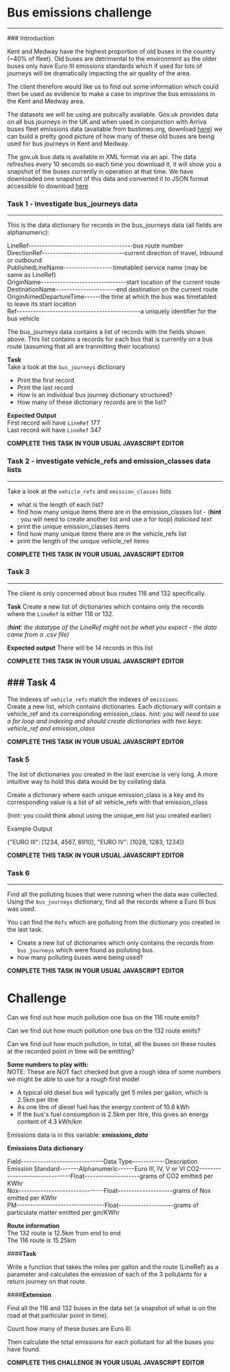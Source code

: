 # Bus emissions challenge 
---


### Introduction

Kent and Medway have the highest proportion of old buses in the country (~40% of fleet). Old buses are detrimental to the environment as the older buses only have Euro III emissions standards which if used for lots of 
journeys will be dramatically impacting the air quality of the area. 

The client therefore would like us to find out some information which could then be used as evidence to make a case  to improve the bus emissions in the Kent and Medway area.

The datasets we will be using are pubically available. Gov.uk provides data on all bus journeys in the UK and when used in conjunction with Arriva buses fleet emissions data (available from bustimes.org, download [here](https://drive.google.com/uc?export=download&id=1ywtiSwR27JYCC5Sf9G1ZCTOTWNxWBk9_ )) we can build a pretty good 
picture of how many of these old buses are being used for bus journeys in Kent and Medway.

The gov.uk bus data is available in XML format via an api. The data refreshes every 10 seconds so each time you download it, it will show you a snapshot of the buses currently in operation at that time. We have downloaded one snapshot of this 
data and converted it to JSON format accessible to download [here](https://drive.google.com/uc?export=download&id=1a9vMs0Kke7Nh4LuxCnKHkVIkFDr-az_Z)

### Task 1 - investigate bus_journeys data
---

This is the data dictionary for records in the bus_journeys data (all fields are alphanumeric):  

LineRef--------------------------------------bus route number  
DirectionRef------------------------------current direction of travel, inbound or outbound   
PublishedLineName------------------timetabled service name (may be same as LineRef)  
OriginName-------------------------------start location of the current route  
DestinationName----------------------end destination on the current route  
OriginAimedDepartureTime------the time at which the bus was timetabled to leave its start location    
Ref---------------------------------------------a uniquely identifier for the bus vehicle  

The bus_journeys data contains a list of records with the fields shown above.  This list contains a records for each bus that is currently on a bus route (assuming that all are tranmitting their locations) 
  
**Task**  
Take a look at the `bus_journeys` dictionary

* Print the first record
* Print the last record
* How is an individual bus journey dictionary structured? 
* How many of these dictionary records are in the list?


**Expected Output**   
First record will have `LineRef` 177  
Last record will have `LineRef` 347  

**COMPLETE THIS TASK IN YOUR USUAL JAVASCRIPT EDITOR**

### Task 2 - investigate vehicle_refs and emission_classes data lists
---
Take a look at the `vehicle_refs` and `emission_classes` lists
* what is the length of each list?
* find how many unique items there are in the emission_classes list - (**hint** : you will need to create another list and use a for loop) *italicised text* 
* print the unique emission_classes items 
* find how many unique items there are in the vehicle_refs list
* print the length of the unique vehicle_ref items 

**COMPLETE THIS TASK IN YOUR USUAL JAVASCRIPT EDITOR**

### Task 3 
---
The client is only concerned about bus routes 116 and 132 specifically.

**Task**
Create a new list of dictionaries which contains only the records where the `LineRef` is either 116 or 132. 

*(**hint**: the datatype of the LineRef might not be what you expect - the data came from a .csv file)*

**Expected output**
There will be 14 records in this list

**COMPLETE THIS TASK IN YOUR USUAL JAVASCRIPT EDITOR**

### Task 4 
---

The indexes of `vehicle_refs` match the indexes of `emissions`.   
Create a new list, which contains dictionaries.  Each dictionary will contain a vehicle_ref and its corresponding emission_class. 
*hint: you will need to use a for loop and indexing and should create dictionaries with two keys: vehicle_ref and emission_class*

**COMPLETE THIS TASK IN YOUR USUAL JAVASCRIPT EDITOR**

### Task 5
The list of dictionaries you created in the last exercise is very long. A more intuitive way to hold this data would be by collating data.

Create a dictionary where each unique emission_class is a key and its corresponding value is a list of all vehicle_refs with that emission_class

(hint: you could think about using the unique_em list you created earlier)

Example Output

{"EURO III": [1234, 4567, 8910], "EURO IV": [1028, 1283, 1234]}

**COMPLETE THIS TASK IN YOUR USUAL JAVASCRIPT EDITOR**

### Task 6
---
Find all the polluting buses that were running when the data was collected.   
Using the `bus_journeys` dictionary, find all the records where a Euro III bus was used. 

You can find the `Refs` which are polluting from the dictionary you created in the last task. 

* Create a new list of dictionaries which only contains the records from `bus_journeys` which were found as polluting bus. 
* how many polluting buses were being used?

**COMPLETE THIS TASK IN YOUR USUAL JAVASCRIPT EDITOR**

# Challenge

Can we find out how much pollution one bus on the 116 route emits?

Can we find out how much pollution one bus on the 132 route emits?

Can we find out how much pollution, in total, all the buses on these routes at the recorded point in time will be emitting?

**Some numbers to play with:**  
NOTE: These are NOT fact checked but give a rough idea of some numbers we might be able to use for a rough first model

*  A typical old diesel bus will typically get 5 miles per gallon, which is 2.5km per litre
*  As one litre of diesel fuel has the energy content of 10.8 kWh
*  If the bus's fuel consumption is 2.5km per litre, this gives an energy content of 4.3 kWh/km

Emissions data is in this variable: ***emissions_data***

**Emissions Data dictionary**

Field------------------------------Data Type------------Description  
Emission Standard-------Alphanumeric------Euro III, IV, V or VI	
CO2-------------------------------Float--------------------grams of CO2 emitted per KWhr  
Nox-------------------------------Float--------------------grams of Nox emitted per KWhr  
PM--------------------------------Float--------------------grams of particulate matter emitted per gm/KWhr  
			
**Route information**  
The 132 route is 12.5km from end to end  
The 116 route is 15.25km  

####**Task**  

Write a function that takes the miles per gallon and the route (LineRef) as a parameter and calculates the emission of each of the 3 pollutants for a return journey on that route.

####**Extension**  

Find all the 116 and 132 buses in the data set (a snapshot of what is on the road at that particular point in time).  

Count how many of these buses are Euro III.  

Then calculate the total emissions for each pollutant for all the buses you have found.

**COMPLETE THIS CHALLENGE IN YOUR USUAL JAVASCRIPT EDITOR**
